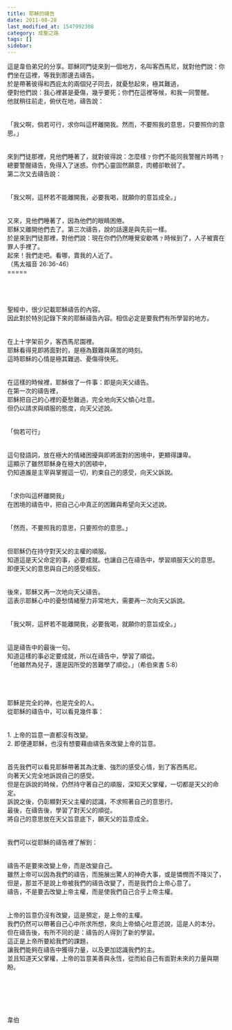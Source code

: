 ```yaml
---
title: 耶穌的禱告
date: 2011-08-28
last_modified_at: 1547992308
category: 成聖之路
tags: []
sidebar: 
---
```


<p>這是韋伯弟兄的分享。<!--more-->耶穌同門徒來到一個地方，名叫客西馬尼，就對他們說：你們坐在這裡，等我到那邊去禱告。<br/>於是帶著彼得和西庇太的兩個兒子同去，就憂愁起來，極其難過，<br/>便對他們說：我心裡甚是憂傷，幾乎要死；你們在這裡等候，和我一同警醒。<br/>他就稍往前走，俯伏在地，禱告說：<br/><br/><br/>「我父啊，倘若可行，求你叫這杯離開我。然而，不要照我的意思，只要照你的意思。」<br/><br/><br/>來到門徒那裡，見他們睡著了，就對彼得說：怎麼樣﹖你們不能同我警醒片時嗎﹖<br/>總要警醒禱告，免得入了迷惑。你們心靈固然願意，肉體卻軟弱了。<br/>第二次又去禱告說：<br/><br/><br/>「我父啊，這杯若不能離開我，必要我喝，就願你的意旨成全。」<br/><br/><br/>又來，見他們睡著了，因為他們的眼睛困倦。<br/>耶穌又離開他們去了。第三次禱告，說的話還是與先前一樣。<br/>於是來到門徒那裡，對他們說：現在你們仍然睡覺安歇嗎﹖時候到了，人子被賣在罪人手裡了。<br/>起來！我們走吧。看哪，賣我的人近了。<br/>（馬太福音 26:36-46）<br/>=====<br/><br/><br/><br/><br/>聖經中，很少記載耶穌禱告的內容。<br/>因此對於特別記錄下來的耶穌禱告內容。相信必定是要我們有所學習的地方。<br/><br/><br/>在上十字架前夕，客西馬尼園裡。<br/>耶穌看得見即將面對的，是極為艱難與痛苦的時刻。<br/>這時耶穌的心情是極其難過、憂傷得快死。<br/><br/><br/>在這樣的時候裡，耶穌做了一件事：即是向天父禱告。<br/>在第一次的禱告裡，<br/>耶穌把自己的心裡的憂愁難過，完全地向天父傾心吐意。<br/>但仍以請求與順服的態度，向天父述說。<br/><br/><br/>「倘若可行」<br/><br/><br/>這句發語詞，放在極大的情緒困擾與即將面對的困境中，更顯得謙卑。<br/>這顯示了雖然耶穌身在極大的困頓中，<br/>仍知道誰是主宰與掌握這一切，約束自己的感受，向天父訴說。<br/><br/><br/>「求你叫這杯離開我」<br/>在困境的禱告中，把自己心中真正的困難與希望向天父述說。<br/><br/><br/>「然而，不要照我的意思，只要照你的意思。」<br/><br/><br/>但耶穌仍在持守對天父的主權的順服。<br/>知道這是天父命定的事，必要成就。也讓自己在禱告中，學習順服天父的意思。<br/>即便天父的意思與自己的感受相反。<br/><br/><br/>後來，耶穌又再一次地向天父禱告。<br/>這表示耶穌心中的憂愁情緒壓力非常地大，需要再一次向天父訴說。<br/><br/><br/>「我父啊，這杯若不能離開我，必要我喝，就願你的意旨成全。」<br/><br/><br/>這是禱告中的最後一句。<br/>知道這樣的事必定要成就，所以在禱告中，學習了順從。<br/>「他雖然為兒子，還是因所受的苦難學了順從。」（希伯來書 5:8）<br/><br/><br/><br/><br/>耶穌是完全的神，也是完全的人。<br/>從耶穌的禱告中，可以看見幾件事：<br/><br/><br/>1. 上帝的旨意一直都沒有改變。<br/>2. 即便連耶穌，也沒有想要藉由禱告來改變上帝的旨意。<br/><br/><br/>首先我們可以看見耶穌帶著其為沈重、強烈的感受心情，到了客西馬尼。<br/>向著天父完全地訴說自己的感受。<br/>但是在訴說的時候，仍然持守著自己的順服，深知天父掌權，一切都是天父的命定。<br/>訴說之後，仍彰顯對天父主權的認識，不求照著自己的意思行。<br/>最後，在禱告後，學習了對天父的順從。<br/>將自己的意思放在天父旨意底下，願天父的旨意成全。<br/><br/><br/>我們可以從耶穌的禱告裡了解到：<br/><br/><br/>禱告不是要來改變上帝，而是改變自己。<br/>雖然上帝可以因為我們的禱告，而施展出驚人的神奇大事，或是憐憫而不降災了，<br/>但是，那並不是說上帝被我們的禱告改變了，而是我們合上帝心意了。<br/>禱告，不是要去改變上帝主權，而是使我們自己合乎上帝主權。<br/><br/><br/>上帝的旨意仍沒有改變，這是預定，是上帝的主權。<br/>我們仍然可以帶著自己心中所求所想，來向上帝傾心吐意述說，這是人的本分。<br/>但在禱告後，有所不同的是：禱告的人得到了新的學習。<br/>這正是上帝所要給我們的課題，<br/>讓我們能夠在禱告中獲得力量，以及更加認識我們的主。<br/>並且知道天父掌權，上帝的旨意美善與永恆，從而給自己有面對未來的力量與期盼。<br/><br/><br/><br/><br/><br/><br/>韋伯<br/><br/><br/><br/><br/><br/><br/>
</p>